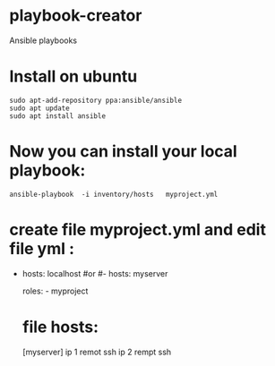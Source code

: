 # playbook-creator
Ansible playbooks 


# Install  on ubuntu
```
sudo apt-add-repository ppa:ansible/ansible
sudo apt update
sudo apt install ansible

```

# Now you can install your local playbook:

```
ansible-playbook  -i inventory/hosts   myproject.yml
```
# create file myproject.yml and edit file yml :

- hosts: localhost
#or
#- hosts: myserver

  roles: 
      - myproject


  # file hosts:
  [myserver]
  ip 1 remot ssh
  ip 2 rempt ssh

 
